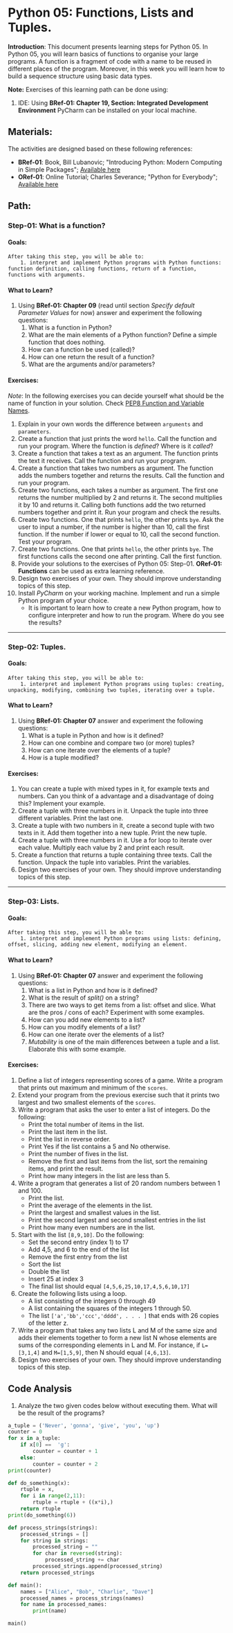 # Python 05: Functions, Lists and Tuples.

**Introduction**: This document presents learning steps for Python 05. In Python 05, you will learn basics of functions to organise your large programs. A function is a fragment of code with a name to be reused in different places of the program. Moreover, in this week you will learn how to build a sequence structure using basic data types.

**Note:** Exercises of this learning path can be done using:

1. IDE: Using **BRef-01: Chapter 19, Section: Integrated Development Environment** PyCharm can be installed on your local machine.

## Materials:

The activities are designed based on these following references:

- **BRef-01**: Book, Bill Lubanovic; "Introducing Python: Modern Computing in Simple Packages"; [Available here](https://www.oreilly.com/library/view/introducing-python-2nd/9781492051374/)
- **ORef-01**: Online Tutorial; Charles Severance; "Python for Everybody"; [Available here](https://books.trinket.io/pfe/index.html)

## Path:

### Step-01: What is a function?

#### Goals:

```
After taking this step, you will be able to:
	1. interpret and implement Python programs with Python functions: function definition, calling functions, return of a function, functions with arguments.
```

#### What to Learn?

1. Using **BRef-01: Chapter 09** (read until section *Specify default Parameter Values* for now) answer and experiment the following questions:
   1. What is a function in Python?
   2. What are the main elements of a Python function? Define a simple function that does nothing.
   3. How can a function be used (called)?
   4. How can one return the result of a function?
   5. What are the arguments and/or parameters?

#### Exercises:

*Note*: In the following exercises you can decide yourself what should be the name of function in your solution. Check [PEP8 Function and Variable Names](https://peps.python.org/pep-0008/#function-and-variable-names).

1. Explain in your own words the difference between `arguments` and `parameters`.
2. Create a function that just prints the word `hello`. Call the function and run your program. Where the function is *defined*? Where is it *called*?
3. Create a function that takes a text as an argument. The function prints the text it receives. Call the function and run your program.
4. Create a function that takes two numbers as argument. The function adds the numbers together and returns the results. Call the function and run your program.
5. Create two functions, each takes a number as argument. The first one returns the number multiplied by 2 and returns it. The second multiplies it by 10 and returns it. Calling both functions add the two returned numbers together and print it. Run your program and check the results.
6. Create two functions. One that prints `hello`, the other prints `bye`. Ask the user to input a number, if the number is higher than 10, call the first function. If the number if lower or equal to 10, call the second function. Test your program.
7. Create two functions. One that prints `hello`, the other prints `bye`. The first functions calls the second one after printing. Call the first function.
8. Provide your solutions to the exercises of Python 05: Step-01. **ORef-01: Functions** can be used as extra learning reference.
9. Design two exercises of your own. They should improve understanding topics of this step.
10. Install *PyCharm* on your working machine. Implement and run a simple Python program of your choice.
	- It is important to learn how to create a new Python program, how to configure interpreter and how to run the program. Where do you see the results?


<hr>

### Step-02: Tuples.

#### Goals:

```
After taking this step, you will be able to:
	1. interpret and implement Python programs using tuples: creating, unpacking, modifying, combining two tuples, iterating over a tuple.
```

#### What to Learn?

1. Using **BRef-01: Chapter 07** answer and experiment the following questions:
   1. What is a tuple in Python and how is it defined?
   2. How can one combine and compare two (or more) tuples?
   3. How can one iterate over the elements of a tuple?
   4. How is a tuple modified?

#### Exercises:
1. You can create a tuple with mixed types in it, for example texts and numbers. Can you think of a advantage and a disadvantage of doing this? Implement your example.
2. Create a tuple with three numbers in it. Unpack the tuple into three different variables. Print the last one.
3. Create a tuple with two numbers in it, create a second tuple with two texts in it. Add them together into a new tuple. Print the new tuple.
4. Create a tuple with three numbers in it. Use a for loop to iterate over each value. Multiply each value by 2 and print each result.
5. Create a function that returns a tuple containing three texts. Call the function. Unpack the tuple into variables. Print the variables.
6. Design two exercises of your own. They should improve understanding topics of this step.

<hr>

### Step-03: Lists.

#### Goals:

```
After taking this step, you will be able to:
	1. interpret and implement Python programs using lists: defining, offset, slicing, adding new element, modifying an element.
```

#### What to Learn?


1. Using **BRef-01: Chapter 07** answer and experiment the following questions:
   1. What is a list in Python and how is it defined?
   2. What is the result of *split()* on a string?
   3. There are two ways to get items from a list: offset and slice. What are the pros / cons of each? Experiment with some examples.
   4. How can you add new elements to a list?
   5. How can you modify elements of a list?
   6. How can one iterate over the elements of a list?
   7. *Mutability* is one of the main differences between a tuple and a list. Elaborate this with some example.

#### Exercises:

1. Define a list of integers representing scores of a game. Write a program that prints out maximum and minimum of the ```scores```.
2. Extend your program from the previous exercise such that it prints two largest and two smallest elements of the ```scores```.
3. Write a program that asks the user to enter a list of integers. Do the following:
	- Print the total number of items in the list.
	- Print the last item in the list.
	- Print the list in reverse order.
	- Print Yes if the list contains a 5 and No otherwise.
	- Print the number of fives in the list.
	- Remove the first and last items from the list, sort the remaining items, and print the result.
	- Print how many integers in the list are less than 5.
4. Write a program that generates a list of 20 random numbers between 1 and 100.
 	- Print the list.
	- Print the average of the elements in the list.
	- Print the largest and smallest values in the list.
	- Print the second largest and second smallest entries in the list
	- Print how many even numbers are in the list.
5. Start with the list ```[8,9,10]```. Do the following:
	- Set the second entry (index 1) to 17
	- Add 4,5, and 6 to the end of the list
	- Remove the first entry from the list
	- Sort the list
	- Double the list
	- Insert 25 at index 3
	- The final list should equal ```[4,5,6,25,10,17,4,5,6,10,17]```
6. Create the following lists using a loop.
	- A list consisting of the integers 0 through 49
	- A list containing the squares of the integers 1 through 50.
	- The list ```['a','bb','ccc','dddd', . . . ]``` that ends with 26 copies of the letter z.
7. Write a program that takes any two lists L and M of the same size and adds their elements together to form a new list N whose elements are sums of the corresponding elements in L and M. For instance, if ```L=[3,1,4]``` and ```M=[1,5,9]```, then N should equal ```[4,6,13]```.
8. Design two exercises of your own. They should improve understanding topics of this step.

## Code Analysis
1. Analyze the two given codes below without executing them. What will be the result of the programs?

```python
a_tuple = ('Never', 'gonna', 'give', 'you', 'up')
counter = 0
for x in a_tuple:
    if x[0] ==  'g':
        counter = counter + 1
    else:
        counter = counter + 2
print(counter)
```

```python
def do_something(x):
    rtuple = x,
    for i in range(2,11):
        rtuple = rtuple + ((x*i),)
    return rtuple
print(do_something(6))
```
```python
def process_strings(strings):
    processed_strings = []
    for string in strings:
        processed_string = ""
        for char in reversed(string):
            processed_string += char
        processed_strings.append(processed_string)
    return processed_strings

def main():
    names = ["Alice", "Bob", "Charlie", "Dave"]
    processed_names = process_strings(names)
    for name in processed_names:
        print(name)

main()
```
